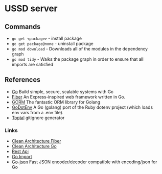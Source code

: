 # USSD server

## Commands
* ``go get <package>`` - install package
* ``go get package@none`` - uninstall package
* ``go mod download`` - Downloads all of the modules in the dependency graph
* ``go mod tidy`` - Walks the package graph in order to ensure that all imports are satisfied


## References
- [Go](https://go.dev/learn/) Build simple, secure, scalable systems with Go
- [Fiber](https://docs.gofiber.io/) An Express-inspired web framework written in Go.
- [GORM](https://gorm.io/docs/) The fantastic ORM library for Golang
- [GoDotEnv](https://github.com/joho/godotenv) A Go (golang) port of the Ruby dotenv project (which loads env vars from a .env file).
- [Toptal](https://www.toptal.com/developers/gitignore) gitignore generator

### Links
- [Clean Architecture Fiber](https://pkg.go.dev/github.com/habibiiberahim/gofiber-clean-architecture)
- [Clean Architecture Go](https://github.com/bxcodec/go-clean-arch/blob/master/clean-arch.png)
- [Rest Api](https://medium.com/@adhtanjung/how-to-build-rest-api-using-go-fiber-gorm-orm-and-postgresql-a454848672a0)
- [Go Import](https://www.scaler.com/topics/golang/import-package-in-golang/)
- [Go-json](https://github.com/goccy/go-json) Fast JSON encoder/decoder compatible with encoding/json for Go